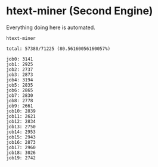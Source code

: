 # htext-miner (Second Engine)

Everything doing here is automated.

```
htext-miner

total: 57380/71225 (80.56160056160057%)

job0: 3141
job1: 2925
job2: 2737
job3: 2873
job4: 3194
job5: 2835
job6: 2865
job7: 2830
job8: 2778
job9: 2661
job10: 2839
job11: 2621
job12: 2834
job13: 2750
job14: 2953
job15: 2943
job16: 2873
job17: 2960
job18: 3026
job19: 2742
```